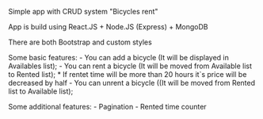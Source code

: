 Simple app with CRUD system "Bicycles rent"

App is build using React.JS + Node.JS (Express) + MongoDB

There are both Bootstrap and custom styles

Some basic features: - You can add a bicycle (It will be displayed in Availables list); - You can rent a bicycle (It will be moved from Available list to Rented list); \* If rentet time will be more than 20 hours it`s price will be decreased by half - You can unrent a bicycle ((It will be moved from Rented list to Available list);

Some additional features: - Pagination - Rented time counter
